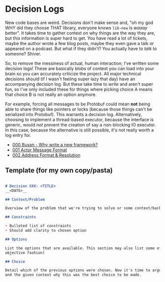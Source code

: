 # Decision Logs

New code bases are weird. Decisions don't make sense and, "oh my god WHY did they choose THAT
library, everyone knows `lib-new` is _waaay_ better". It takes time to gather context on why things
are the way they are, but this information is super hard to get. You have read a lot of tickets,
maybe the author wrote a few blog posts, maybe they even gave a talk or appeared on a podcast. But
what if they didn't? You actually have to _talk_ to someone? Shiver.

So, to remove the messiness of actual, human interaction; I've written some decision logs! These
are basically blobs of context you can load into your brain so you can accurately criticize the
project. All major technical decisions should (if I wasn't feeling super lazy that day) have an
accompanying decision log. But these take time to write and aren't super fun, so I've only included
these for things where picking choice A means that choice B is not really an option anymore.

For example, forcing all messages to be Protobuf could mean __not__ being able to share things like
pointers or locks (because those things can't be serialized into Protobuf). This warrants a decision
log. Alternatively, choosing to implement a thread-based executor, because the interface is generic,
would _not_ prevent the creation of say a non-blocking IO executor. In this case, because the
alternative is still possible, it's not really worth a log entry for.

  + [000 Busan - Why write a new framework?](https://github.com/JohnMurray/busan/blob/main/decisions/000-busan.md)
  + [001 Actor Message Format](https://github.com/JohnMurray/busan/blob/main/decisions/001-message-format.md)
  + [002 Address Format & Resolution][002]

  [002]: https://github.com/JohnMurray/busan/blob/main/decisions/002-address-format-and-resolution.md


## Template (for my own copy/pasta)

```markdown

# Decision XXX: <TITLE>
__<DATE>__

## Context/Problem

Overview of the problem that we're trying to solve or some context/background information

## Constraints

+ Bulleted list of constraints
+ Should add clarity to chosen option

## Options

List the options that are available. This section may also list some of the pros and cons (in an
objective fashion)

## Choice

Detail which of the previous options were chosen. Now it's time to argue based on the pros and cons
and the given context why this was the best choice to be made.

```

